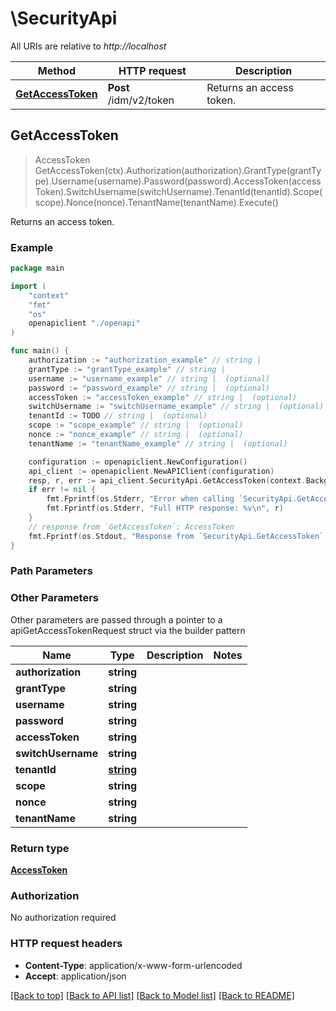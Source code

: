 # \SecurityApi

All URIs are relative to *http://localhost*

Method | HTTP request | Description
------------- | ------------- | -------------
[**GetAccessToken**](SecurityApi.md#GetAccessToken) | **Post** /idm/v2/token | Returns an access token.



## GetAccessToken

> AccessToken GetAccessToken(ctx).Authorization(authorization).GrantType(grantType).Username(username).Password(password).AccessToken(accessToken).SwitchUsername(switchUsername).TenantId(tenantId).Scope(scope).Nonce(nonce).TenantName(tenantName).Execute()

Returns an access token.

### Example

```go
package main

import (
    "context"
    "fmt"
    "os"
    openapiclient "./openapi"
)

func main() {
    authorization := "authorization_example" // string | 
    grantType := "grantType_example" // string | 
    username := "username_example" // string |  (optional)
    password := "password_example" // string |  (optional)
    accessToken := "accessToken_example" // string |  (optional)
    switchUsername := "switchUsername_example" // string |  (optional)
    tenantId := TODO // string |  (optional)
    scope := "scope_example" // string |  (optional)
    nonce := "nonce_example" // string |  (optional)
    tenantName := "tenantName_example" // string |  (optional)

    configuration := openapiclient.NewConfiguration()
    api_client := openapiclient.NewAPIClient(configuration)
    resp, r, err := api_client.SecurityApi.GetAccessToken(context.Background()).Authorization(authorization).GrantType(grantType).Username(username).Password(password).AccessToken(accessToken).SwitchUsername(switchUsername).TenantId(tenantId).Scope(scope).Nonce(nonce).TenantName(tenantName).Execute()
    if err != nil {
        fmt.Fprintf(os.Stderr, "Error when calling `SecurityApi.GetAccessToken``: %v\n", err)
        fmt.Fprintf(os.Stderr, "Full HTTP response: %v\n", r)
    }
    // response from `GetAccessToken`: AccessToken
    fmt.Fprintf(os.Stdout, "Response from `SecurityApi.GetAccessToken`: %v\n", resp)
}
```

### Path Parameters



### Other Parameters

Other parameters are passed through a pointer to a apiGetAccessTokenRequest struct via the builder pattern


Name | Type | Description  | Notes
------------- | ------------- | ------------- | -------------
 **authorization** | **string** |  | 
 **grantType** | **string** |  | 
 **username** | **string** |  | 
 **password** | **string** |  | 
 **accessToken** | **string** |  | 
 **switchUsername** | **string** |  | 
 **tenantId** | [**string**](string.md) |  | 
 **scope** | **string** |  | 
 **nonce** | **string** |  | 
 **tenantName** | **string** |  | 

### Return type

[**AccessToken**](AccessToken.md)

### Authorization

No authorization required

### HTTP request headers

- **Content-Type**: application/x-www-form-urlencoded
- **Accept**: application/json

[[Back to top]](#) [[Back to API list]](../README.md#documentation-for-api-endpoints)
[[Back to Model list]](../README.md#documentation-for-models)
[[Back to README]](../README.md)

